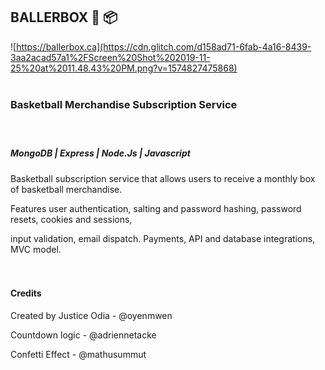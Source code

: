 ##  BALLERBOX 🏀 📦

![https://ballerbox.ca](https://cdn.glitch.com/d158ad71-6fab-4a16-8439-3aa2acad57a1%2FScreen%20Shot%202019-11-25%20at%2011.48.43%20PM.png?v=1574827475868) <br /><br />




### Basketball Merchandise Subscription Service <br /><br /><br />



##### MongoDB | Express | Node.Js | Javascript 

Basketball subscription service that allows users to receive a monthly box of basketball merchandise.

Features user authentication, salting and password hashing, password resets, cookies and sessions,

input validation, email dispatch. Payments, API and database integrations, MVC model. <br /><br /><br />



#### Credits



Created by Justice Odia - @oyenmwen

Countdown logic - @adriennetacke

Confetti Effect - @mathusummut

